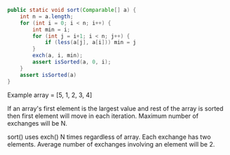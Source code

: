 `````java
public static void sort(Comparable[] a) {
    int n = a.length;
    for (int i = 0; i < n; i++) {
        int min = i;
        for (int j = i+1; i < n; j++) {
            if (less(a[j], a[i])) min = j
        }
        exch(a, i, min);
        assert isSorted(a, 0, i);
    }
    assert isSorted(a)    
}
`````

Example array = [5, 1, 2, 3, 4]

If an array's first element is the largest value and rest of the array is sorted then first element will move in each
iteration. Maximum number of exchanges will be N.

sort() uses exch() N times regardless of array. Each exchange has two elements. Average number of exchanges involving an
element will be 2.
